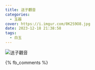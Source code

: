 ```yaml
---
title: 送子觀音
categories:
  - 玉器
cover: https://i.imgur.com/0K2S9O8.jpg
date: 2023-12-18 21:38:58
tags:
  - 白玉
---
```


![送子觀音](https://i.imgur.com/0K2S9O8.jpg)

{% fb_comments %}
